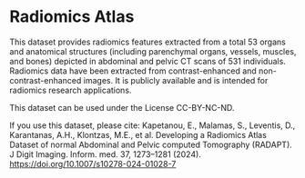 # Radiomics Atlas
This dataset provides radiomics features extracted from a total 53 organs and anatomical structures (including parenchymal organs, vessels, muscles, and bones) depicted in abdominal and pelvic CT scans of 531 individuals. Radiomics data have been extracted from contrast-enhanced and non-contrast-enhanced images. It is publicly available and is intended for radiomics research applications.


This dataset can be used under the License CC-BY-NC-ND.

If you use this dataset, please cite:
Kapetanou, E., Malamas, S., Leventis, D.,  Karantanas, A.H., Klontzas, M.E., et al. Developing a Radiomics Atlas Dataset of normal Abdominal and Pelvic computed Tomography (RADAPT). J Digit Imaging. Inform. med. 37, 1273–1281 (2024). https://doi.org/10.1007/s10278-024-01028-7 
